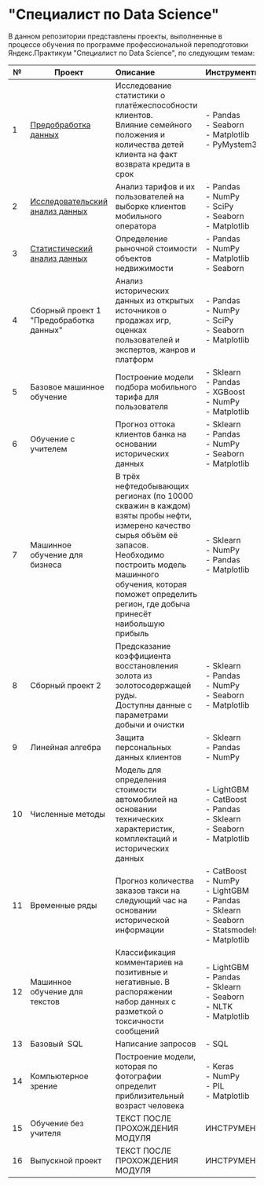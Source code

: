 # "Специалист по Data Science"

В данном репозитории представлены проекты, выполненные в процессе обучения по программе профессиональной переподготовки Яндекс.Практикум "Специалист по Data Science", по следующим темам:


| № | Проект                                  | Описание          |Инструменты       |  
| - |  -------------------------------------- | :---------------- |:---------------- |
| 1 | [Предобработка данных](https://github.com/georgeusynin1984/Yandex-Practicum/tree/main/01.%20Предобработка%20данных)| Исследование статистики о платёжеспособности клиентов.<br>Влияние семейного положения и количества детей клиента на факт возврата кредита в срок | - Pandas<br>- Seaborn<br>- Matplotlib<br>- PyMystem3 |
| 2 | [Исследовательский анализ данных](https://github.com/georgeusynin1984/Yandex-Practicum/tree/main/02.%20Исследовательский%20анализ%20данных) | Анализ тарифов и их пользователей на выборке клиентов мобильного оператора | - Pandas<br>- NumPy<br>- SciPy<br>- Seaborn<br>- Matplotlib |
| 3 | [Статистический анализ данных](https://github.com/georgeusynin1984/Yandex-Practicum/tree/main/03.%20Статистический%20анализ%20данных)| Определение рыночной стоимости объектов недвижимости | - Pandas<br>- NumPy<br>- Matplotlib<br>- Seaborn |
| 4 | Сборный проект 1 "Предобработка данных" | Анализ исторических данных из открытых источников о продажах игр, оценках пользователей и экспертов, жанров и платформ | - Pandas<br>-  NumPy<br>-  SciPy<br>-  Seaborn<br>-  Matplotlib |
| 5	| Базовое машинное обучение | Построение модели подбора мобильного тарифа для пользователя	| - Sklearn<br>- Pandas<br>- XGBoost<br>- NumPy<br>- Matplotlib |
| 6 |Обучение с учителем|	Прогноз оттока клиентов банка на основании исторических данных	| - Sklearn<br>- Pandas<br>- NumPy<br>- Seaborn<br>- Matplotlib |
| 7 |Машинное обучение для бизнеса|	В трёх нефтедобывающих регионах (по 10000 скважин в каждом) взяты пробы нефти, измерено качество сырья объём её запасов. Необходимо построить модель машинного обучения, которая поможет определить регион, где добыча принесёт наибольшую прибыль |	- Sklearn<br>- NumPy<br>- Pandas<br>- Matplotlib |
| 8	|Сборный проект 2	|	Предсказание коэффициента восстановления золота из золотосодержащей руды.<br> Доступны данные с параметрами добычи и очистки |	- Sklearn<br>- Pandas<br>- NumPy<br>- Seaborn<br>- Matplotlib|
| 9	| Линейная алгебра | Защита персональных данных клиентов	| - Sklearn<br>- Pandas<br>- NumPy |
| 10	| Численные методы |	Модель для определения стоимости автомобилей на основании технических характеристик, комплектаций и исторических данных	| - LightGBM<br>- CatBoost<br>- Pandas<br>- Sklearn<br>- Seaborn<br>- Matplotlib |
| 11	|Временные ряды | Прогноз количества заказов такси на следующий час на основании исторической информации	| - CatBoost<br>- NumPy<br>- LightGBM<br>- Pandas<br>- Sklearn<br>- Seaborn<br>- Statsmodels<br>- Matplotlib|
| 12	| Машинное обучение для текстов |	Классификация комментариев на позитивные и негативные. В распоряжении набор данных с разметкой о токсичности сообщений|	- LightGBM<br>- Pandas<br>- Sklearn<br>- Seaborn<br>- NLTK<br>- Matplotlib|
| 13	| Базовый  SQL | Написание запросов |	- SQL|
| 14	| Компьютерное зрение  | Построение модели, которая по фотографии определит приблизительный возраст человека |	- Keras<br>- NumPy<br>- PIL<br>- Matplotlib |
| 15	| Обучение без учителя | ТЕКСТ ПОСЛЕ ПРОХОЖДЕНИЯ МОДУЛЯ |	ИНСТРУМЕНТЫ |
| 16	| Выпуcкной проект      | ТЕКСТ ПОСЛЕ ПРОХОЖДЕНИЯ МОДУЛЯ |	ИНСТРУМЕНТЫ |

